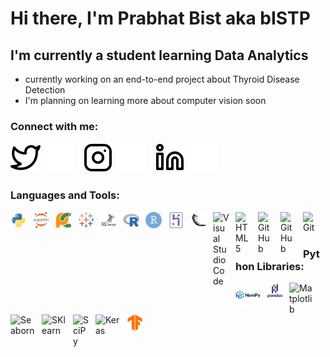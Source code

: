 # Hi there, I'm Prabhat Bist aka bISTP

## I'm currently a student learning Data Analytics

- currently working on an end-to-end project about Thyroid Disease Detection
- I'm planning on learning more about computer vision soon

### Connect with me:

[![website](./img/twitter-light.svg)](https://twitter.com/biSTRONNN#gh-light-mode-only)
[![website](./img/twitter-dark.svg)](https://twitter.com/biSTRONNN#gh-dark-mode-only)
&nbsp;&nbsp;
[![website](./img/instagram-light.svg)](https://www.instagram.com/bistx_x/#gh-light-mode-only)
[![website](./img/instagram-dark.svg)](https://www.instagram.com/bistx_x/#gh-dark-mode-only)
&nbsp;&nbsp;
[![website](./img/linkedin-light.svg)](www.linkedin.com/in/bistp)
[![website](./img/linkedin-dark.svg)](www.linkedin.com/in/bistp/#gh-dark-mode-only)


### Languages and Tools:
[<img align="left" alt="Python" width="26px" src="https://github.com/devicons/devicon/blob/v2.14.0/icons/python/python-original.svg" style="padding-right:10px;" />](https://www.python.org/)
[<img align="left" alt="Jupyter Notebook" width="26px" src="https://github.com/devicons/devicon/blob/v2.14.0/icons/jupyter/jupyter-original-wordmark.svg" style="padding-right:10px;" />](https://jupyter.org/)
[<img align="left" alt="PyCharm" width="26px" src="https://github.com/devicons/devicon/blob/v2.14.0/icons/pycharm/pycharm-original.svg" style="padding-right:10px;" />](https://www.jetbrains.com/pycharm/)
[<img align="left" alt="Tableau" width="26px" src="./img/tableau-software.svg" style="padding-right:10px;" />](https://www.tableau.com/)
[<img align="left" alt="MS SQL" width="26px" src="https://github.com/devicons/devicon/blob/v2.14.0/icons/microsoftsqlserver/microsoftsqlserver-plain-wordmark.svg" style="padding-right:10px;" />](https://www.microsoft.com/en-in/sql-server/)
[<img align="left" alt="R" width="26px" src="https://github.com/devicons/devicon/blob/v2.14.0/icons/r/r-original.svg" style="padding-right:10px;" />](https://www.r-project.org/)
[<img align="left" alt="RStudio" width="26px" src="https://github.com/devicons/devicon/blob/v2.14.0/icons/rstudio/rstudio-original.svg" style="padding-right:10px;" />](https://www.rstudio.com/)
[<img align="left" alt="Heroku" width="26px" src="https://github.com/devicons/devicon/blob/v2.14.0/icons/heroku/heroku-original.svg" style="padding-right:10px;" />](https://www.heroku.com/)
[<img align="left" alt="Flask" width="26px" src="https://github.com/devicons/devicon/blob/v2.14.0/icons/flask/flask-original.svg" style="padding-right:10px;" />](https://flask.palletsprojects.com/)
[<img align="left" alt="Visual Studio Code" width="26px" src="https://cdn.jsdelivr.net/gh/devicons/devicon/icons/vscode/vscode-original.svg" style="padding-right:10px;" />](https://code.visualstudio.com/)
[<img align="left" alt="HTML5" width="26px" src="https://cdn.jsdelivr.net/gh/devicons/devicon/icons/html5/html5-original.svg" style="padding-right:10px;" />](https://en.wikipedia.org/wiki/HTML5)
[<img align="left" alt="GitHub" width="26px" src="https://user-images.githubusercontent.com/3369400/139447912-e0f43f33-6d9f-45f8-be46-2df5bbc91289.png" style="padding-right:10px;" />](https://github.com/#gh-dark-mode-only)
[<img align="left" alt="GitHub" width="26px" src="https://user-images.githubusercontent.com/3369400/139448065-39a229ba-4b06-434b-bc67-616e2ed80c8f.png" style="padding-right:10px;" />](https://github.com/#gh-light-mode-only)
[<img align="left" alt="Git" width="26px" src="https://cdn.jsdelivr.net/gh/devicons/devicon/icons/git/git-original.svg" style="padding-right:10px;" />](https://git-scm.com/)
<br/>
<br/>
### Python Libraries:
[<img align="left" alt="NumPy" width="40px" src="https://github.com/devicons/devicon/blob/v2.14.0/icons/numpy/numpy-original-wordmark.svg" style="padding-right:10px;" />](https://numpy.org/)
[<img align="left" alt="Pandas" width="26px" src="https://github.com/devicons/devicon/blob/v2.14.0/icons/pandas/pandas-original-wordmark.svg" style="padding-right:10px;" />](https://pandas.pydata.org/)
[<img align="left" alt="Matplotlib" width="40px" src="https://matplotlib.org/_static/images/logo2.svg" style="padding-right:10px;" />](https://matplotlib.org/)
[<img align="left" alt="Seaborn" width="40px" src="https://seaborn.pydata.org/_static/logo-wide-lightbg.svg" style="padding-right:10px;" />](https://seaborn.pydata.org/)
[<img align="left" alt="SKlearn" width="40px" src="https://scikit-learn.org/stable/_static/scikit-learn-logo-small.png" style="padding-right:10px;" />](https://scikit-learn.org/stable/#)
[<img align="left" alt="SciPy" width="26px" src="https://scipy.org/images/logo.svg" style="padding-right:10px;" />](https://scipy.org/)
[<img align="left" alt="Keras" width="40px" src="https://keras.io/img/logo.png" style="padding-right:10px;" />](https://keras.io/)
[<img align="left" alt="TensorFlow" width="26px" src="https://github.com/devicons/devicon/blob/v2.14.0/icons/tensorflow/tensorflow-original.svg" style="padding-right:10px;" />](https://www.tensorflow.org/)

